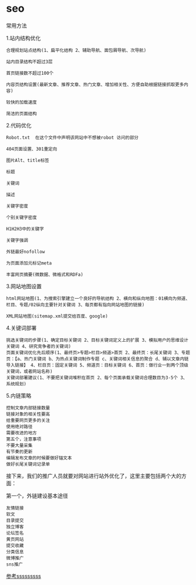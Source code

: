 # seo

常用方法

1.站内结构优化
```
合理规划站点结构(1、扁平化结构 2、辅助导航、面包屑导航、次导航)

站内目录结构不超过3层

首页链接数不超过100个

内容页结构设置(最新文章、推荐文章、热门文章、增加相关性、方便自助根据链接抓取更多内容)

较快的加载速度

简洁的页面结构
```
2.代码优化
```
Robot.txt  在这个文件中声明该网站中不想被robot 访问的部分

404页面设置、301重定向

图片Alt、title标签

标题

关键词

描述

关键字密度

个别关键字密度

H1H2H3中的关键字

关键字强调

外链最好nofollow

为页面添加元标记meta

丰富网页摘要(微数据、微格式和RDFa)
```
3.网站地图设置
```
html网站地图(1、为搜索引擎建立一个良好的导航结构 2、横向和纵向地图：01横向为频道、栏目、专题/02纵向主要针对关键词 3、每页都有指向网站地图的链接)

XML网站地图(sitemap.xml提交给百度、google)
```
4.关键词部署
```
挑选关键词的步骤(1、确定目标关键词 2、目标关键词定义上的扩展 3、模拟用户的思维设计关键词 4、研究竞争者的关键词)
页面关键词优化先后顺序(1、最终页>专题>栏目>频道>首页 2、最终页：长尾关键词 3、专题页：【a、热门关键词 b、为热点关键词制作专题 c、关键词相关信息的聚合 d、辅以文章内链导入链接】 4、栏目页：固定关键词 5、频道页：目标关键词 6、首页：做行业一到两个顶级关键词，或者网站名称)
关键词部署建议(1、不要把关键词堆积在首页 2、每个页面承载关键词合理数目为3-5个 3、系统规划)
```
5.内链策略
```
控制文章内部链接数量
链接对象的相关性要高
给重要网页更多的关注
使用绝对路径
需要改进的地方
第五个，注意事项
不要大量采集
有节奏的更新
编辑发布文章的时候要做好锚文本
做好长尾关键词记录单
```

接下来，我们的推广人员就要对网站进行站外优化了，这里主要包括两个大的方面：

第一个，外链建设基本途径
```
友情链接
软文
目录提交
独立博客
论坛签名
黄页网站
提交收藏
分类信息
微博推广
sns推广
```

<a href="http://lusongsong.com/reed/664.html">参考sssssssss</a>











